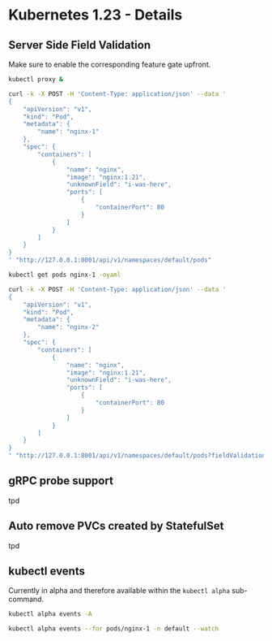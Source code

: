 # Kubernetes 1.23 - Details

## Server Side Field Validation

Make sure to enable the corresponding feature gate upfront.

```bash
kubectl proxy &
```

```bash
curl -k -X POST -H 'Content-Type: application/json' --data '
{
    "apiVersion": "v1",
    "kind": "Pod",
    "metadata": {
        "name": "nginx-1"
    },
    "spec": {
        "containers": [
            {
                "name": "nginx",
                "image": "nginx:1.21",
                "unknownField": "i-was-here",
                "ports": [
                    {
                        "containerPort": 80
                    }
                ]
            }
        ]
    }
}
' "http://127.0.0.1:8001/api/v1/namespaces/default/pods"
```

```bash
kubectl get pods nginx-1 -oyaml
```

```bash
curl -k -X POST -H 'Content-Type: application/json' --data '
{
    "apiVersion": "v1",
    "kind": "Pod",
    "metadata": {
        "name": "nginx-2"
    },
    "spec": {
        "containers": [
            {
                "name": "nginx",
                "image": "nginx:1.21",
                "unknownField": "i-was-here",
                "ports": [
                    {
                        "containerPort": 80
                    }
                ]
            }
        ]
    }
}
' "http://127.0.0.1:8001/api/v1/namespaces/default/pods?fieldValidation=Strict"

```

## gRPC probe support

tpd

## Auto remove PVCs created by StatefulSet

tpd

## kubectl events

Currently in alpha and therefore available within the `kubectl alpha` sub-command.

```bash
kubectl alpha events -A

kubectl alpha events --for pods/nginx-1 -n default --watch
```
